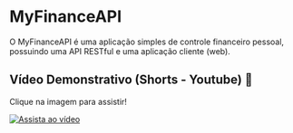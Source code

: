 # MyFinanceAPI

O MyFinanceAPI é uma aplicação simples de controle financeiro pessoal, possuindo uma API RESTful e uma aplicação cliente (web).

## Vídeo Demonstrativo (Shorts - Youtube) 🎥

Clique na imagem para assistir!

[![Assista ao vídeo](https://img.youtube.com/vi/G6K-r6ayrNA/maxresdefault.jpg)](https://youtu.be/G6K-r6ayrNA)

